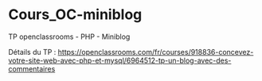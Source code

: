 # Cours_OC-miniblog
TP openclassrooms - PHP - Miniblog

Détails du TP : https://openclassrooms.com/fr/courses/918836-concevez-votre-site-web-avec-php-et-mysql/6964512-tp-un-blog-avec-des-commentaires